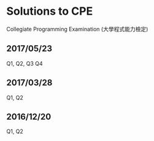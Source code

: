 # Solutions to CPE

Collegiate Programming Examination (大學程式能力檢定)

## 2017/05/23

Q1, Q2, Q3 Q4

## 2017/03/28

Q1, Q2

## 2016/12/20

Q1, Q2
